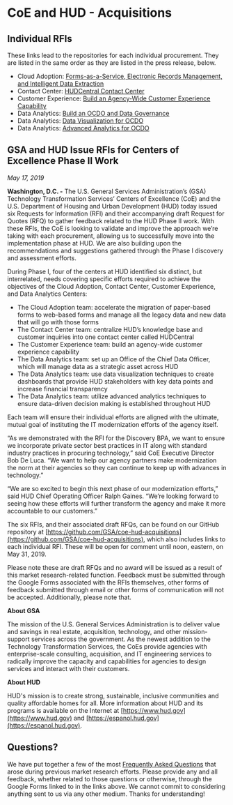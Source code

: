 # CoE and HUD - Acquisitions

## Individual RFIs

These links lead to the repositories for each individual procurement. They are listed in the same order as they are listed in the press release, below.

* Cloud Adoption: [Forms-as-a-Service, Electronic Records Management, and Intelligent Data Extraction](https://github.com/GSA/coe-hud-acq-faas-erm-ide)
* Contact Center: [HUDCentral Contact Center](https://github.com/GSA/coe-hud-acq-hudcentral)
* Customer Experience: [Build an Agency-Wide Customer Experience Capability](https://github.com/GSA/coe-hud-acq-agency-wide-cx)
* Data Analytics: [Build an OCDO and Data Governance](https://github.com/GSA/coe-hud-acq-ocdo)
* Data Analytics: [Data Visualization for OCDO](https://github.com/GSA/coe-hud-acq-data-visualization)
* Data Analytics: [Advanced Analytics for OCDO](https://github.com/GSA/coe-hud-acq-advanced-analytics)

## GSA and HUD Issue RFIs for Centers of Excellence Phase II Work

*May 17, 2019*

**Washington, D.C. -** The U.S. General Services Administration’s (GSA) Technology Transformation Services’ Centers of Excellence (CoE) and the U.S. Department of Housing and Urban Development (HUD) today issued six Requests for Information (RFI) and their accompanying draft Request for Quotes (RFQ) to gather feedback related to the HUD Phase II work. With these RFIs, the CoE is looking to validate and improve the approach we’re taking with each procurement, allowing us to successfully move into the implementation phase at HUD. We are also building upon the recommendations and suggestions gathered through the Phase I discovery and assessment efforts.

During Phase I, four of the centers at HUD identified six distinct, but interrelated, needs covering specific efforts required to achieve the objectives of the Cloud Adoption, Contact Center, Customer Experience, and Data Analytics Centers:

* The Cloud Adoption team: accelerate the migration of paper-based forms to web-based forms and manage all the legacy data and new data that will go with those forms 
* The Contact Center team: centralize HUD’s knowledge base and customer inquiries into one contact center called HUDCentral
* The Customer Experience team: build an agency-wide customer experience capability
* The Data Analytics team: set up an Office of the Chief Data Officer, which will manage data as a strategic asset across HUD
* The Data Analytics team: use data visualization techniques to create dashboards that provide HUD stakeholders with key data points and increase financial transparency
* The Data Analytics team: utilize advanced analytics techniques to ensure data-driven decision making is established throughout HUD

Each team will ensure their individual efforts are aligned with the ultimate, mutual goal of instituting the IT modernization efforts of the agency itself.

“As we demonstrated with the RFI for the Discovery BPA, we want to ensure we incorporate private sector best practices in IT along with standard industry practices in procuring technology,” said CoE Executive Director Bob De Luca. “We want to help our agency partners make modernization the norm at their agencies so they can continue to keep up with advances in technology.”

“We are so excited to begin this next phase of our modernization efforts,” said HUD Chief Operating Officer Ralph Gaines. “We’re looking forward to seeing how these efforts will further transform the agency and make it more accountable to our customers.”

The six RFIs, and their associated draft RFQs, can be found on our GitHub repository at [https://github.com/GSA/coe-hud-acquisitions](https://github.com/GSA/coe-hud-acquisitions), which also includes links to each individual RFI. These will be open for comment until noon, eastern, on May 31, 2019. 

Please note these are draft RFQs and no award will be issued as a result of this market research-related function. Feedback must be submitted through the Google Forms associated with the RFIs themselves, other forms of feedback submitted through email or other forms of communication will not be accepted. Additionally, please note that.

**About GSA**

The mission of the U.S. General Services Administration is to deliver value and savings in real estate, acquisition, technology, and other mission-support services across the government. As the newest addition to the Technology Transformation Services, the CoEs provide agencies with enterprise-scale consulting, acquisition, and IT engineering services to radically improve the capacity and capabilities for agencies to design services and interact with their customers.

**About HUD**

HUD's mission is to create strong, sustainable, inclusive communities and quality affordable homes for all. More information about HUD and its programs is available on the Internet at [https://www.hud.gov](https://www.hud.gov) and [https://espanol.hud.gov](https://espanol.hud.gov).

## Questions?

We have put together a few of the most [Frequently Asked Questions](FAQ.md) that arose during previous market research efforts. Please provide any and all feedback, whether related to those questions or otherwise, through the Google Forms linked to in the links above. We cannot commit to considering anything sent to us via any other medium. Thanks for understanding!